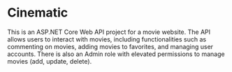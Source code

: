 # Cinematic
This is an ASP.NET Core Web API project for a movie website. The API allows users to interact with movies, including functionalities such as commenting on movies, adding movies to favorites, and managing user accounts. There is also an Admin role with elevated permissions to manage movies (add, update, delete).
